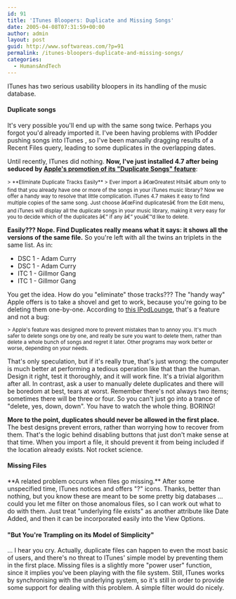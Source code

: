 ```yaml
---
id: 91
title: 'ITunes Bloopers: Duplicate and Missing Songs'
date: 2005-04-08T07:31:59+00:00
author: admin
layout: post
guid: http://www.softwareas.com/?p=91
permalink: /itunes-bloopers-duplicate-and-missing-songs/
categories:
  - HumansAndTech
---
```

ITunes has two serious usability bloopers in its handling of the music database.

<h4>Duplicate songs</h4>

It's very possible you'll end up with the same song twice. Perhaps you forgot you'd already imported it. I've been having problems with IPodder pushing songs into ITunes , so I've been manually dragging results of a Recent Files query, leading to some duplicates in the overlapping dates.

Until recently, ITunes did nothing. **Now, I've just installed 4.7 after being seduced by [Apple's promotion of its "Duplicate Songs" feature](http://www.apple.com/itunes/import.html)**:

<small>
> **Eliminate Duplicate Tracks Easily**
> Ever import a â€œGreatest Hitsâ€ album only to find that you already have one or more of the songs in your iTunes music library? Now we offer a handy way to resolve that little complication. iTunes 4.7 makes it easy to find multiple copies of the same song. Just choose â€œFind duplicatesâ€ from the Edit menu, and iTunes will display all the duplicate songs in your music library, making it very easy for you to decide which of the duplicates â€” if any â€” youâ€™d like to delete.
</small>

<b>Easily??? Nope. Find Duplicates really means what it says: it shows all the versions of the same file.</b> So you're left with all the twins an triplets in the same list. As in:

* DSC 1 - Adam Curry
* DSC 1 - Adam Curry
* ITC 1 - Gillmor Gang
* ITC 1 - Gillmor Gang

You get the idea. How do you "eliminate" those tracks??? The "handy way" Apple offers is to take a shovel and get to work, because you're going to be deleting them one-by-one. According to [this IPodLounge](http://www.ipodlounge.com/articles_more.php?id=6162_0_8_0_C), that's a feature and not a bug:

<small>
> Apple's feature was designed more to prevent mistakes than to annoy you. It's much safer to delete songs one by one, and really be sure you want to delete them, rather than delete a whole bunch of songs and regret it later. Other programs may work better or worse, depending on your needs. 
</small>

That's only speculation, but if it's really true, that's just wrong: the computer is much better at performing a tedious operation like that than the human. Design it right, test it thoroughly, and it will work fine. It's a trivial algorithm after all. In contrast, ask a user to manually delete duplicates and there will be boredom at best, tears at worst. Remember there's not always two items; sometimes there will be three or four. So you can't just go into a trance of "delete, yes, down, down". You have to watch the whole thing. BORING!

**More to the point, duplicates should never be allowed in the first place.** The best designs prevent errors, rather than worrying how to recover from them. That's the logic behind disabling buttons that just don't make sense at that time. When you import a file, it should prevent it from being included if the location already exists. Not rocket science.

<h4>Missing Files</h4>
**A related problem occurs when files go missing.** After some unspecified time, ITunes notices and offers "?" icons. Thanks, better than nothing, but you know these are meant to be some pretty big databases ... could you let me filter on those anomalous files, so I can work out what to do with them. Just treat "underlying file exists" as another attribute like Date Added, and then it can be incorporated easily into the View Options.

<h4>"But You're Trampling on its Model of Simplicity"</h4>

... I hear you cry. Actually, duplicate files can happen to even the most basic of users, and there's no threat to ITunes' simple model by preventing them in the first place. Missing files is a slightly more "power user" function, since it implies you've been playing with the file system. Still, ITunes works by synchronising with the underlying system, so it's still in order to provide some support for dealing with this problem. A simple filter would do nicely.